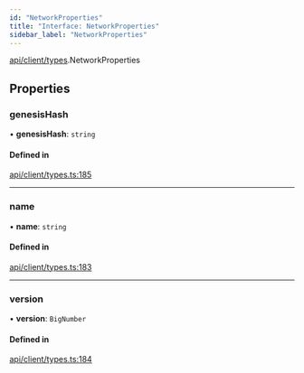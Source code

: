 ```yaml
---
id: "NetworkProperties"
title: "Interface: NetworkProperties"
sidebar_label: "NetworkProperties"
---
```


[api/client/types](../../../../../modules/API/Client/Types/Types.md).NetworkProperties

## Properties

### genesisHash

• **genesisHash**: `string`

#### Defined in

[api/client/types.ts:185](https://github.com/PolymeshAssociation/polymesh-sdk/blob/b55e63737/src/api/client/types.ts#L185)

___

### name

• **name**: `string`

#### Defined in

[api/client/types.ts:183](https://github.com/PolymeshAssociation/polymesh-sdk/blob/b55e63737/src/api/client/types.ts#L183)

___

### version

• **version**: `BigNumber`

#### Defined in

[api/client/types.ts:184](https://github.com/PolymeshAssociation/polymesh-sdk/blob/b55e63737/src/api/client/types.ts#L184)
